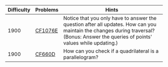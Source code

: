 | Difficulty | Problems | Hints |
| -------- | -------- | -------- |
| 1900 | [CF1076E](https://codeforces.com/problemset/problem/1076/E) | Notice that you only have to answer the question after all updates. How can you maintain the changes during traversal? (Bonus: Answer the queries of points' values while updating.) |
| 1900 | [CF660D](https://codeforces.com/problemset/problem/660/D) | How can you check if a quadrilateral is a parallelogram? |